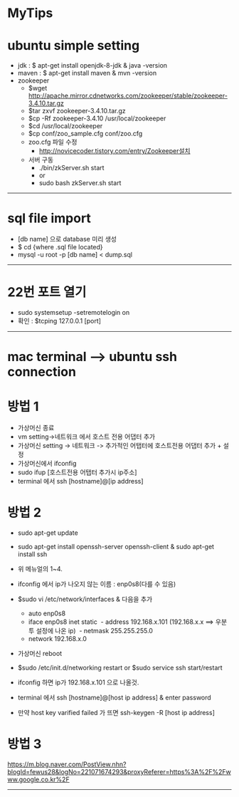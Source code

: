 # MyTips

# ubuntu simple setting

- jdk : $ apt-get install openjdk-8-jdk & java -version
- maven : $ apt-get install maven & mvn -version
- zookeeper
    - $wget http://apache.mirror.cdnetworks.com/zookeeper/stable/zookeeper-3.4.10.tar.gz
    - $tar zxvf zookeeper-3.4.10.tar.gz
    - $cp -Rf zookeeper-3.4.10 /usr/local/zookeeper
    - $cd /usr/local/zookeeper
    - $cp conf/zoo_sample.cfg conf/zoo.cfg
    - zoo.cfg 파일 수정
        - http://novicecoder.tistory.com/entry/Zookeeper설치
    - 서버 구동
        - ./bin/zkServer.sh start
        - or
        - sudo bash zkServer.sh start

----

# sql file import

- [db name] 으로 database 미리 생성
- $ cd {where .sql file located}
- mysql -u root -p [db name] < dump.sql

----

# 22번 포트 열기
- sudo systemsetup -setremotelogin on
- 확인 : $tcping 127.0.0.1 [port]

----

# mac terminal --> ubuntu ssh connection

# 방법 1
- 가상머신 종료
- vm setting->네트워크 에서 호스트 전용 어댑터 추가
- 가상머신 setting -> 네트워크 -> 추가적인 어탭터에 호스트전용 어댑터 추가 + 설정
- 가상머신에서 ifconfig
- sudo ifup [호스트전용 어탭터 추가시 ip주소]
- terminal 에서 ssh [hostname]@[ip address]

# 방법 2

- sudo apt-get update
- sudo apt-get install openssh-server openssh-client & sudo apt-get install ssh
- 위 메뉴얼의 1~4.
- ifconfig 에서 ip가 나오지 않는 이름 : enp0s8(다를 수 있음)

- $sudo vi /etc/network/interfaces & 다음을 추가
  - auto enp0s8
  - iface enp0s8 inet static
  - address 192.168.x.101 (192.168.x.x ==> 우분투 설정에 나온 ip)
  - netmask 255.255.255.0
  - network 192.168.x.0
  
- 가상머신 reboot
- $sudo /etc/init.d/networking restart or $sudo service ssh start/restart
- ifconfig 하면 ip가 192.168.x.101 으로 나올것.
- terminal 에서 ssh [hostname]@[host ip address] & enter password
- 만약 host key varified failed 가 뜨면 ssh-keygen -R [host ip address]

# 방법 3
https://m.blog.naver.com/PostView.nhn?blogId=fewus28&logNo=221071674293&proxyReferer=https%3A%2F%2Fwww.google.co.kr%2F


----
